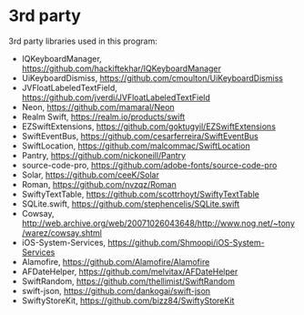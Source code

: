 # 3rd party

3rd party libraries used in this program:

- IQKeyboardManager, https://github.com/hackiftekhar/IQKeyboardManager
- UiKeyboardDismiss, https://github.com/cmoulton/UiKeyboardDismiss
- JVFloatLabeledTextField, https://github.com/jverdi/JVFloatLabeledTextField
- Neon, https://github.com/mamaral/Neon
- Realm Swift, https://realm.io/products/swift
- EZSwiftExtensions, https://github.com/goktugyil/EZSwiftExtensions
- SwiftEventBus, https://github.com/cesarferreira/SwiftEventBus
- SwiftLocation, https://github.com/malcommac/SwiftLocation
- Pantry, https://github.com/nickoneill/Pantry
- source-code-pro, https://github.com/adobe-fonts/source-code-pro
- Solar, https://github.com/ceeK/Solar
- Roman, https://github.com/nvzqz/Roman
- SwiftyTextTable, https://github.com/scottrhoyt/SwiftyTextTable
- SQLite.swift, https://github.com/stephencelis/SQLite.swift
- Cowsay, http://web.archive.org/web/20071026043648/http://www.nog.net/~tony/warez/cowsay.shtml
- iOS-System-Services, https://github.com/Shmoopi/iOS-System-Services
- Alamofire, https://github.com/Alamofire/Alamofire
- AFDateHelper, https://github.com/melvitax/AFDateHelper
- SwiftRandom, https://github.com/thellimist/SwiftRandom
- swift-json, https://github.com/dankogai/swift-json
- SwiftyStoreKit, https://github.com/bizz84/SwiftyStoreKit
